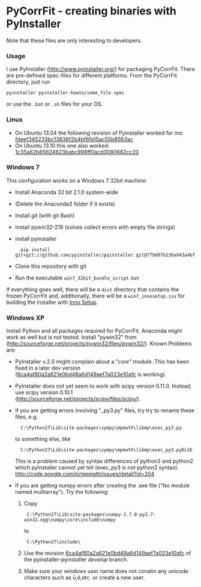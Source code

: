 PyCorrFit - creating binaries with PyInstaller
=========

Note that these files are only interesting to developers.

### Usage

I use PyInstaller (http://www.pyinstaller.org/) for packaging PyCorrFit. There are pre-defined spec-files for 
different platforms. From the PyCorrFit directory, just run

    pyinstaller pyinstaller-howto/some_file.spec

or use the `.bat` or `.sh` files for your OS.

### Linux


- On Ubuntu 13.04 the following revision of Pyinstaller worked for me: [fdeef345233bc13836f2b4bf6fa15ac55b8563ac](https://github.com/pyinstaller/pyinstaller/tree/fdeef345233bc13836f2b4bf6fa15ac55b8563ac/)
- On Ubuntu 13.10 this one also worked: [1c35a62b65624623babc898ff0acd3080682cc20](https://github.com/matysek/pyinstaller/tree/1c35a62b65624623babc898ff0acd3080682cc20)

### Windows 7
This configuration works on a Windows 7 32bit machine:
- Install Anaconda 32 bit 2.1.0 system-wide
- (Delete the Anaconda3 folder if it exists)
- Install git (with git Bash)
- Install pywin32-219 (solves collect errors with empty file strings)
- install pyinstaller

        pip install git+git://github.com/pyinstaller/pyinstaller.git@779d07b236a943a4bf9d2b1a0ae3e0ebcc914798

- Clone this repository with git
- Run the executable `win7_32bit_bundle_script.bat`

If everything goes well, there will be a `dist` directory that contains the frozen PyCorrFit and, additionally, there will be a `win7_innosetup.iss` for building the installer with [Inno Setup](http://www.jrsoftware.org).

### Windows XP
Install Python and all packages required for PyCorrFit. Anaconda might work as well but is not tested.
Install "pywin32" from (http://sourceforge.net/projects/pywin32/files/pywin32/). Known Problems are:


- PyInstaller v.2.0 might complain about a "_core_" module. This has been fixed in a later dev version ([6ca4af80a2a621e0bd48a6d149aef7a023e10afc](https://github.com/pyinstaller/pyinstaller/tree/6ca4af80a2a621e0bd48a6d149aef7a023e10afc/) is working).

- PyInstaller does not yet seem to work with scipy version 0.11.0. Instead, use scipy version 0.10.1 (http://sourceforge.net/projects/scipy/files/scipy/). 

- If you are getting errors involving "_py3.py" files, try try to rename these files, e.g.

        C:\Python27\Lib\site-packages\sympy\mpmath\libmp\exec_py3.py 
    
    to something else, like

        C:\Python27\Lib\site-packages\sympy\mpmath\libmp\exec_py3.pyELSE

    This is a problem caused by syntax differences of python3 and python2 which pyInstaller cannot yet tell (exec_py3 is not python2 syntax). http://code.google.com/p/mpmath/issues/detail?id=204 

- If you are getting numpy errors after creating the .exe file ("No module named multiarray"). Try the following:
    1. Copy

            C:\Python27\Lib\site-packages\numpy-1.7.0-py2.7-win32.egg\numpy\core\include\numpy
    
        to 

            C:\Python27\include\
    2. Use the revision [6ca4af80a2a621e0bd48a6d149aef7a023e10afc](https://github.com/pyinstaller/pyinstaller/tree/6ca4af80a2a621e0bd48a6d149aef7a023e10afc/) of the pyinstaller-pyinstaller *develop* branch.   
    3. Make sure your windows user name does not conatin any unicode characters such as ü,é,etc. or create a new user.
